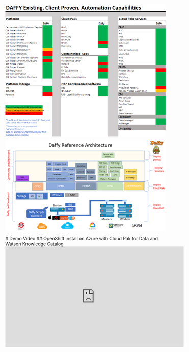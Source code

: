 <p align = "center">
  <img src='./images/Daffy Capabilities.png'  align="top"  style = "float">
</p>

<p align = "center">
  <img src='./images/download.png'  align="top"  style = "float">
</p>
# Demo Video
## OpenShift install on Azure with Cloud Pak for Data and Watson Knowledge Catalog
<html>
   <head>
      <title>HTML Video embed</title>
   </head>
   <body>
    <div style="text-align:center">
<iframe width="560" height="315" src="https://www.youtube.com/embed/LFqc0WD7x-U" title="YouTube video player" frameborder="0" allow="accelerometer; autoplay; clipboard-write; encrypted-media; gyroscope; picture-in-picture" allowfullscreen></iframe>      <iframe width="560" height="315" src="" frameborder="0" allowfullscreen></iframe>
      </iframe>
      </div>
   </body>
</html>
